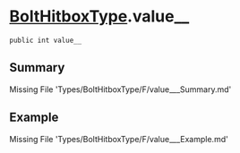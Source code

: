 # [BoltHitboxType](Types/BoltHitboxType.md).value__
`public int value__`
## Summary
Missing File 'Types/BoltHitboxType/F/value___Summary.md'
## Example
Missing File 'Types/BoltHitboxType/F/value___Example.md'
